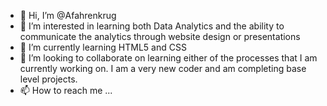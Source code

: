 - 👋 Hi, I’m @Afahrenkrug
- 👀 I’m interested in learning both Data Analytics and the ability to communicate the analytics through website design or presentations 
- 🌱 I’m currently learning HTML5 and CSS
- 💞️ I’m looking to collaborate on learning either of the processes that I am currently working on. I am a very new coder and am completing base level projects. 
- 📫 How to reach me ...

<!---
Afahrenkrug/Afahrenkrug is a ✨ special ✨ repository because its `README.md` (this file) appears on your GitHub profile.
You can click the Preview link to take a look at your changes.
--->
